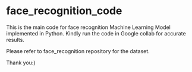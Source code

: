 # face_recognition_code
This is the main code for face recognition Machine Learning Model implemented in Python. Kindly run the code in Google collab for accurate results. 


Please refer to face_recognition repository for the dataset. 

Thank you:)
